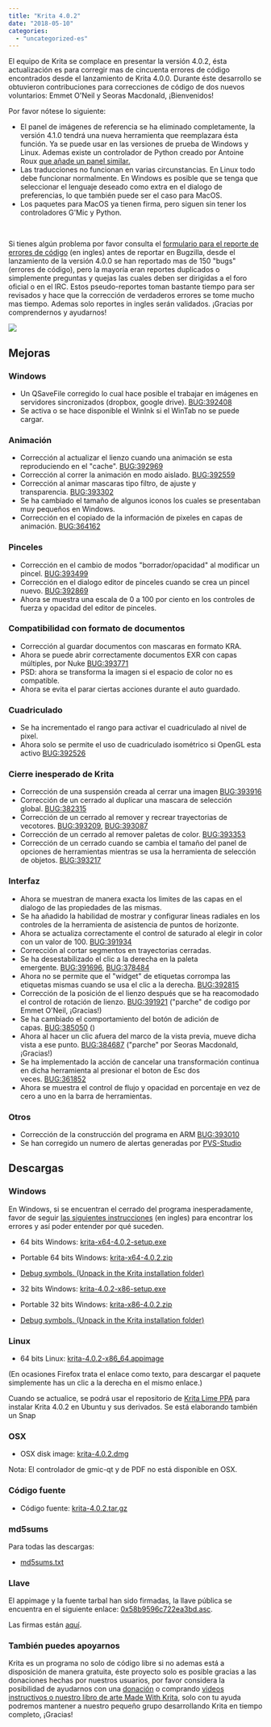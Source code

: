 ```yaml
---
title: "Krita 4.0.2"
date: "2018-05-10"
categories: 
  - "uncategorized-es"
---
```


El equipo de Krita se complace en presentar la versión 4.0.2, ésta actualización es para corregir mas de cincuenta errores de código encontrados desde el lanzamiento de Krita 4.0.0. Durante éste desarrollo se obtuvieron contribuciones para correcciones de código de dos nuevos voluntarios: Emmet O'Neil y Seoras Macdonald, ¡Bienvenidos!

Por favor nótese lo siguiente:

- El panel de imágenes de referencia se ha eliminado completamente, la versión 4.1.0 tendrá una nueva herramienta que reemplazara ésta función. Ya se puede usar en las versiones de prueba de Windows y Linux. Ademas existe un controlador de Python creado por Antoine Roux [que añade un panel similar.](https://github.com/antoine-roux/krita-plugin-reference)
- Las traducciones no funcionan en varias circunstancias. En Linux todo debe funcionar normalmente. En Windows es posible que se tenga que seleccionar el lenguaje deseado como extra en el dialogo de preferencias, lo que también puede ser el caso para MacOS.
- Los paquetes para MacOS ya tienen firma, pero siguen sin tener los controladores G'Mic y Python.

 

Si tienes algún problema por favor consulta el [formulario para el reporte de errores de código](https://phabricator.kde.org/T7492) (en ingles) antes de reportar en Bugzilla, desde el lanzamiento de la versión 4.0.0 se han reportado mas de 150 "bugs" (errores de código), pero la mayoría eran reportes duplicados o simplemente preguntas y quejas las cuales deben ser dirigidas a el foro oficial o en el IRC. Estos pseudo-reportes toman bastante tiempo para ser revisados y hace que la corrección de verdaderos errores se tome mucho mas tiempo. Ademas solo reportes in ingles serán validados. ¡Gracias por comprendernos y ayudarnos!

[![](../images/kiki_4.0_sm-1-1024x463.png)](https://krita.org/wp-content/uploads/2018/03/kiki_4.0_sm-1.png)

## Mejoras

### Windows

- Un QSaveFile corregido lo cual hace posible el trabajar en imágenes en servidores sincronizados (dropbox, google drive). [BUG:392408](https://bugs.kde.org/show_bug.cgi?id=392408)
- Se activa o se hace disponible el WinInk si el WinTab no se puede cargar.

### Animación

- Corrección al actualizar el lienzo cuando una animación se esta reproduciendo en el "cache". [BUG:392969](https://bugs.kde.org/show_bug.cgi?id=392069)
- Corrección al correr la animación en modo aislado. [BUG:392559](https://bugs.kde.org/show_bug.cgi?id=392559)
- Corrección al animar mascaras tipo filtro, de ajuste y transparencia. [BUG:393302](https://bugs.kde.org/show_bug.cgi?id=393302)
- Se ha cambiado el tamaño de algunos iconos los cuales se presentaban muy pequeños en Windows.
- Corrección en el copiado de la información de pixeles en capas de animación. [BUG:364162](https://bugs.kde.org/show_bug.cgi?id=364162)

### Pinceles

- Corrección en el cambio de modos "borrador/opacidad" al modificar un pincel. [BUG:393499](https://bugs.kde.org/show_bug.cgi?id=393499)
- Corrección en el dialogo editor de pinceles cuando se crea un pincel nuevo. [BUG:392869](https://bugs.kde.org/show_bug.cgi?id=392869)
- Ahora se muestra una escala de 0 a 100 por ciento en los controles de fuerza y opacidad del editor de pinceles.

### Compatibilidad con formato de documentos

- Corrección al guardar documentos con mascaras en formato KRA.
- Ahora se puede abrir correctamente documentos EXR con capas múltiples, por Nuke [BUG:393771](https://bugs.kde.org/show_bug.cgi?id=393771)
- PSD: ahora se transforma la imagen si el espacio de color no es compatible.
- Ahora se evita el parar ciertas acciones durante el auto guardado.

### Cuadriculado

- Se ha incrementado el rango para activar el cuadriculado al nivel de pixel.
- Ahora solo se permite el uso de cuadriculado isométrico si OpenGL esta activo [BUG:392526](https://bugs.kde.org/show_bug.cgi?id=392526)

### Cierre inesperado de Krita

- Corrección de una suspensión creada al cerrar una imagen [BUG:393916](https://bugs.kde.org/show_bug.cgi?id=393916)
- Corrección de un cerrado al duplicar una mascara de selección global. [BUG:382315](https://bugs.kde.org/show_bug.cgi?id=382315)
- Corrección de un cerrado al remover y recrear trayectorias de vecotores. [BUG:393209](https://bugs.kde.org/show_bug.cgi?id=393209), [BUG:393087](https://bugs.kde.org/show_bug.cgi?id=393087)
- Corrección de un cerrado al remover paletas de color. [BUG:393353](https://bugs.kde.org/show_bug.cgi?id=393353)
- Corrección de un cerrado cuando se cambia el tamaño del panel de opciones de herramientas mientras se usa la herramienta de selección de objetos. [BUG:393217](https://bugs.kde.org/show_bug.cgi?id=393217)

### Interfaz

- Ahora se muestran de manera exacta los limites de las capas en el dialogo de las propiedades de las mismas.
- Se ha añadido la habilidad de mostrar y configurar lineas radiales en los controles de la herramienta de asistencia de puntos de horizonte.
- Ahora se actualiza correctamente el control de saturado al elegir in color con un valor de 100. [BUG:391934](https://bugs.kde.org/show_bug.cgi?id=391934)
- Corrección al cortar segmentos en trayectorias cerradas.
- Se ha desestabilizado el clic a la derecha en la paleta emergente. [BUG:391696](https://bugs.kde.org/show_bug.cgi?id=391696), [BUG:378484](https://bugs.kde.org/show_bug.cgi?id=378484)
- Ahora no se permite que el "widget" de etiquetas corrompa las etiquetas mismas cuando se usa el clic a la derecha. [BUG:392815](https://bugs.kde.org/show_bug.cgi?id=392815)
- Corrección de la posición de el lienzo después que se ha reacomodado el control de rotación de lienzo. [BUG:391921](https://bugs.kde.org/show_bug.cgi?id=391921) ("parche" de codigo por Emmet O'Neil, ¡Gracias!)
- Se ha cambiado el comportamiento del botón de adición de capas. [BUG:385050](https://bugs.kde.org/show_bug.cgi?id=385050) ()
- Ahora al hacer un clic afuera del marco de la vista previa, mueve dicha vista a ese punto. [BUG:384687](https://bugs.kde.org/show_bug.cgi?id=384687) ("parche" por Seoras Macdonald, ¡Gracias!)
- Se ha implementado la acción de cancelar una transformación continua en dicha herramienta al presionar el boton de Esc dos veces. [BUG:361852](https://bugs.kde.org/show_bug.cgi?id=361852)
- Ahora se muestra el control de flujo y opacidad en porcentaje en vez de cero a uno en la barra de herramientas.

### Otros

- Corrección de la construcción del programa en ARM [BUG:393010](https://bugs.kde.org/show_bug.cgi?id=393010)
- Se han corregido un numero de alertas generadas por [PVS-Studio](https://www.viva64.com/en/pvs-studio/)

## Descargas

### Windows

En Windows, si se encuentran el cerrado del programa inesperadamente, favor de seguir [las siguientes instrucciones](https://docs.krita.org/Dr._Mingw_debugger) (en ingles) para encontrar los errores y así poder entender por qué suceden.

- 64 bits Windows: [krita-x64-4.0.2-setup.exe](https://download.kde.org/stable/krita/4.0.2/krita-x64-4.0.2-setup.exe)
- Portable 64 bits Windows: [krita-x64-4.0.2.zip](https://download.kde.org/stable/krita/4.0.2/krita-x64-4.0.2.zip)
- [Debug symbols. (Unpack in the Krita installation folder)](https://download.kde.org/stable/krita/4.0.2/krita-x64-4.0.2-dbg.zip)

- 32 bits Windows: [krita-4.0.2-x86-setup.exe](https://download.kde.org/stable/krita/4.0.2/krita-x86-4.0.2-setup.exe)
- Portable 32 bits Windows: [krita-x86-4.0.2.zip](https://download.kde.org/stable/krita/4.0.2/krita-x86-4.0.2.zip)
- [Debug symbols. (Unpack in the Krita installation folder)](https://download.kde.org/stable/krita/4.0.2/krita-x86-4.0.2-dbg.zip)

### Linux

- 64 bits Linux: [krita-4.0.2-x86\_64.appimage](https://download.kde.org/stable/krita/4.0.2/krita-4.0.2-x86_64.appimage)

(En ocasiones Firefox trata el enlace como texto, para descargar el paquete simplemente has un clic a la derecha en el mismo enlace.)

Cuando se actualice, se podrá usar el repositorio de [Krita Lime PPA](https://launchpad.net/~kritalime/+archive/ubuntu/ppa) para instalar Krita 4.0.2 en Ubuntu y sus derivados. Se está elaborando también un Snap

### OSX

- OSX disk image: [krita-4.0.2.dmg](https://download.kde.org/stable/krita/4.0.2/krita-4.0.2.dmg)

Nota: El controlador de gmic-qt y de PDF no está disponible en OSX.

### Código fuente

- Código fuente: [krita-4.0.2.tar.gz](https://download.kde.org/stable/krita/4.0.2/krita-4.0.2.tar.gz)

### md5sums

Para todas las descargas:

- [md5sums.txt](https://download.kde.org/unstable/krita/3.2.0-beta.1/md5sums.txt)

### Llave

El appimage y la fuente tarbal han sido firmadas, la llave pública se encuentra en el siguiente enlace: [0x58b9596c722ea3bd.asc](https://share.kde.org/index.php/s/fJ99V5mZvuyD0z8).

Las firmas están [aquí](http://download.kde.org/unstable/krita/3.1.3-beta.1).

### También puedes apoyarnos

Krita es un programa no solo de código libre si no ademas está a disposición de manera gratuita, éste proyecto solo es posible gracias a las donaciones hechas por nuestros usuarios, por favor considera la posibilidad de ayudarnos con una [donación](/support-us/donations/) o comprando [videos instructivos o nuestro libro de arte Made With Krita](https://krita.org/es/item/krita-3-2-0/%22/support-us/shop), solo con tu ayuda podremos mantener a nuestro pequeño grupo desarrollando Krita en tiempo completo, ¡Gracias!

